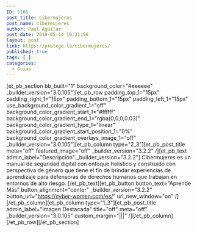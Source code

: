 ```yaml
---
ID: 1166
post_title: Cibermujeres
post_name: cibermujeres
author: Paul Aguilar
post_date: 2018-05-14 10:31:56
layout: post
link: https://protege.la/cibermujeres/
published: true
tags: [ ]
categories:
  - Guías
---
```

[et_pb_section bb_built="1" background_color="#eeeeee" \_builder\_version="3.0.105"][et_pb_row padding_top_1="15px" padding_right_1="15px" padding_bottom_1="15px" padding_left_1="15px" use_background_color_gradient_1="off" background_color_gradient_start_1="#ffffff" background_color_gradient_end_1="rgba(0,0,0,0.03)" background_color_gradient_type_1="linear" background_color_gradient_start_position_1="0%" background_color_gradient_overlays_image_1="off" \_builder\_version="3.0.105"][et_pb_column type="2_3"][et_pb_post_title meta="off" featured_image="off" \_builder\_version="3.2.2" /][et_pb_text admin_label="Descripción" \_builder\_version="3.2.2"] Cibermujeres es un manual de seguridad digital con enfoque holístico y construido con perspectiva de género que tiene el fin de brindar experiencias de aprendizaje para defensoras de derechos humanos que trabajan en entornos de alto riesgo. [/et_pb_text][et_pb_button button_text="Aprende Más" button_alignment="center" \_builder\_version="3.2.2" button_url="https://cyber-women.com/es/" url_new_window="on" /][/et_pb_column][et_pb_column type="1_3"][et_pb_post_title admin_label="Imagen Destacada" title="off" meta="off" \_builder\_version="3.0.105" custom_margin="|||" /][/et_pb_column][/et_pb_row][/et_pb_section]